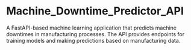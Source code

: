 # Machine_Downtime_Predictor_API
A FastAPI-based machine learning application that predicts machine downtimes in manufacturing processes. The API provides endpoints for training models and making predictions based on manufacturing data.
